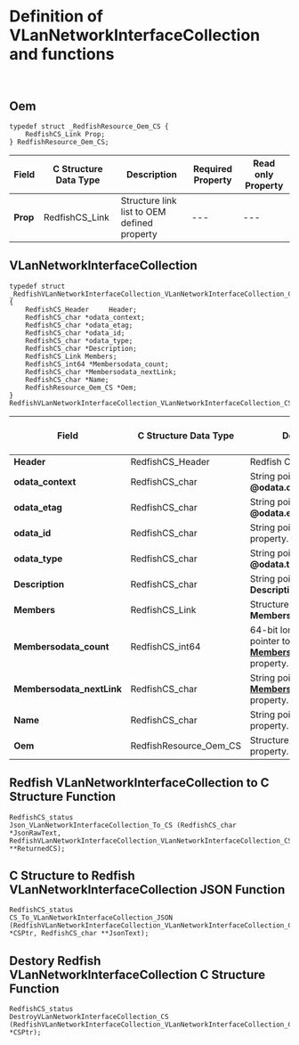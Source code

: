 # Definition of VLanNetworkInterfaceCollection and functions<br><br>

## Oem
    typedef struct _RedfishResource_Oem_CS {
        RedfishCS_Link Prop;
    } RedfishResource_Oem_CS;

|Field |C Structure Data Type|Description |Required Property|Read only Property
| ---  | --- | --- | --- | ---
|**Prop**|RedfishCS_Link| Structure link list to OEM defined property| ---| ---


## VLanNetworkInterfaceCollection
    typedef struct _RedfishVLanNetworkInterfaceCollection_VLanNetworkInterfaceCollection_CS {
        RedfishCS_Header     Header;
        RedfishCS_char *odata_context;
        RedfishCS_char *odata_etag;
        RedfishCS_char *odata_id;
        RedfishCS_char *odata_type;
        RedfishCS_char *Description;
        RedfishCS_Link Members;
        RedfishCS_int64 *Membersodata_count;
        RedfishCS_char *Membersodata_nextLink;
        RedfishCS_char *Name;
        RedfishResource_Oem_CS *Oem;
    } RedfishVLanNetworkInterfaceCollection_VLanNetworkInterfaceCollection_CS;

|Field |C Structure Data Type|Description |Required Property|Read only Property
| ---  | --- | --- | --- | ---
|**Header**|RedfishCS_Header|Redfish C structure header|---|---
|**odata_context**|RedfishCS_char| String pointer to **@odata.context** property.| No| No
|**odata_etag**|RedfishCS_char| String pointer to **@odata.etag** property.| No| No
|**odata_id**|RedfishCS_char| String pointer to **@odata.id** property.| Yes| No
|**odata_type**|RedfishCS_char| String pointer to **@odata.type** property.| Yes| No
|**Description**|RedfishCS_char| String pointer to **Description** property.| No| Yes
|**Members**|RedfishCS_Link| Structure link list to **Members** property.| Yes| Yes
|**Membersodata_count**|RedfishCS_int64| 64-bit long long interger pointer to **Members@odata.count** property.| Yes| No
|**Membersodata_nextLink**|RedfishCS_char| String pointer to **Members@odata.nextLink** property.| No| No
|**Name**|RedfishCS_char| String pointer to **Name** property.| Yes| Yes
|**Oem**|RedfishResource_Oem_CS| Structure points to **Oem** property.| No| No
## Redfish VLanNetworkInterfaceCollection  to C Structure Function
    RedfishCS_status
    Json_VLanNetworkInterfaceCollection_To_CS (RedfishCS_char *JsonRawText, RedfishVLanNetworkInterfaceCollection_VLanNetworkInterfaceCollection_CS **ReturnedCS);

## C Structure to Redfish VLanNetworkInterfaceCollection  JSON Function
    RedfishCS_status
    CS_To_VLanNetworkInterfaceCollection_JSON (RedfishVLanNetworkInterfaceCollection_VLanNetworkInterfaceCollection_CS *CSPtr, RedfishCS_char **JsonText);

## Destory Redfish VLanNetworkInterfaceCollection  C Structure Function
    RedfishCS_status
    DestroyVLanNetworkInterfaceCollection_CS (RedfishVLanNetworkInterfaceCollection_VLanNetworkInterfaceCollection_CS *CSPtr);

